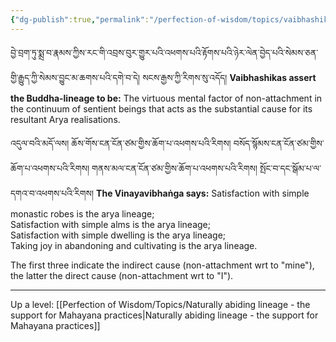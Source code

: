 ```yaml
---
{"dg-publish":true,"permalink":"/perfection-of-wisdom/topics/vaibhashika/"}
---
```


བྱེ་བྲག་ཏུ་སྨྲ་བ་རྣམས་ཀྱིས་རང་གི་འབྲས་བུར་གྱུར་པའི་འཕགས་པའི་རྟོགས་པའི་ཉེར་ལེན་བྱེད་པའི་སེམས་ཅན་གྱི་རྒྱུད་ཀྱི་སེམས་བྱུང་མ་ཆགས་པའི་དགེ་བ་དེ།
སངས་རྒྱས་ཀྱི་རིགས་སུ་འདོད།
**Vaibhashikas assert the Buddha-lineage to be:** The virtuous mental factor of non-attachment in the continuum of sentient beings that acts as the substantial cause for its resultant Arya realisations.

འདུལ་བའི་མདོ་ལས། ཆོས་གོས་ངན་ངོན་ཙམ་གྱིས་ཆོག་པ་འཕགས་པའི་རིགས། བསོད་སྙོམས་ངན་ངོན་ཙམ་གྱིས་ཆོག་པ་འཕགས་པའི་རིགས། 
གནས་མལ་ངན་ངོན་ཙམ་གྱིས་ཆོག་པ་འཕགས་པའི་རིགས། སྤོང་བ་དང་སྒོམ་པ་ལ་དགའ་བ་འཕགས་པའི་རིགས།
**The Vinayavibhaṅga says:**
Satisfaction with simple monastic robes is the arya lineage;  
Satisfaction with simple alms is the arya lineage;  
Satisfaction with simple dwelling is the arya lineage;  
Taking joy in abandoning and cultivating is the arya lineage.

The first three indicate the indirect cause (non-attachment wrt to "mine"), the latter the direct cause (non-attachment wrt to "I").

---
Up a level: [[Perfection of Wisdom/Topics/Naturally abiding lineage - the support for Mahayana practices\|Naturally abiding lineage - the support for Mahayana practices]]